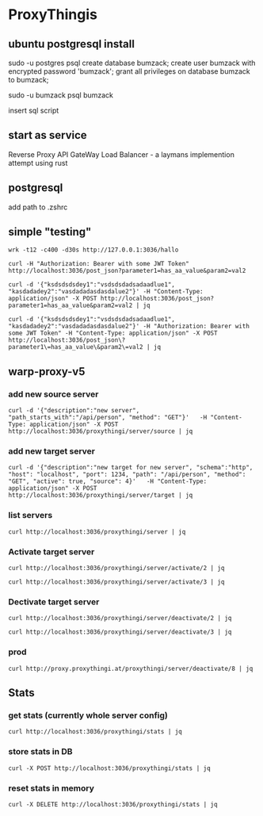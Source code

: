# ProxyThingis

## ubuntu postgresql install

sudo -u postgres psql
create database bumzack;
create user bumzack with encrypted password 'bumzack';
grant all privileges on database bumzack to bumzack;

sudo -u bumzack psql bumzack

insert sql script

## start as service

Reverse Proxy API GateWay Load Balancer - a laymans implemention attempt using rust

## postgresql

add path to .zshrc

## simple "testing"

```
wrk -t12 -c400 -d30s http://127.0.0.1:3036/hallo
```

```
curl -H "Authorization: Bearer with some JWT Token" http://localhost:3036/post_json?parameter1=has_aa_value&param2=val2 
```

```
curl -d '{"ksdsdsdsdey1":"vsdsdsdadsadaadlue1", "kasdadadey2":"vasdadadasdasdalue2"}' -H "Content-Type: application/json" -X POST http://localhost:3036/post_json?parameter1=has_aa_value&param2=val2 | jq
```

```
curl -d '{"ksdsdsdsdey1":"vsdsdsdadsadaadlue1", "kasdadadey2":"vasdadadasdasdalue2"}' -H "Authorization: Bearer with some JWT Token" -H "Content-Type: application/json" -X POST http://localhost:3036/post_json\?parameter1\=has_aa_value\&param2\=val2 | jq
```

## warp-proxy-v5

### add new source server

```
curl -d '{"description":"new server", "path_starts_with":"/api/person", "method": "GET"}'   -H "Content-Type: application/json" -X POST http://localhost:3036/proxythingi/server/source | jq
```

### add new target server

```
curl -d '{"description":"new target for new server", "schema":"http", "host": "localhost", "port": 1234, "path": "/api/person", "method": "GET", "active": true, "source": 4}'   -H "Content-Type: application/json" -X POST http://localhost:3036/proxythingi/server/target | jq
```

### list servers

```
curl http://localhost:3036/proxythingi/server | jq
```

### Activate target server

```
curl http://localhost:3036/proxythingi/server/activate/2 | jq

curl http://localhost:3036/proxythingi/server/activate/3 | jq
```

### Dectivate target server

```
curl http://localhost:3036/proxythingi/server/deactivate/2 | jq

curl http://localhost:3036/proxythingi/server/deactivate/3 | jq
```

### prod

```
curl http://proxy.proxythingi.at/proxythingi/server/deactivate/8 | jq
```

## Stats

### get stats (currently whole server config)

```
curl http://localhost:3036/proxythingi/stats | jq
```

### store stats in DB

```
curl -X POST http://localhost:3036/proxythingi/stats | jq
```

### reset stats in memory

```
curl -X DELETE http://localhost:3036/proxythingi/stats | jq
```
